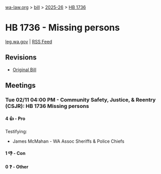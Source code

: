 [wa-law.org](/) > [bill](/bill/) > [2025-26](/bill/2025-26/) > [HB 1736](/bill/2025-26/hb/1736/)

# HB 1736 - Missing persons
[leg.wa.gov](https://app.leg.wa.gov/billsummary?BillNumber=1736&Year=2025&Initiative=false) | [RSS Feed](./rss.xml)

## Revisions
* [Original Bill](1/)

## Meetings
### Tue 02/11 04:00 PM - Community Safety, Justice, & Reentry (CSJR): HB 1736 Missing persons
#### 4 👍 - Pro
Testifying:
* James McMahan - WA Assoc Sheriffs & Police Chiefs

#### 1 👎 - Con

#### 0 ❓ - Other
